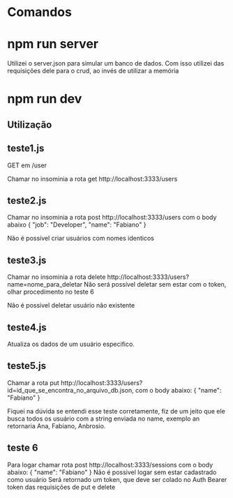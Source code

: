 # Comandos

# npm run server 
Utilizei o server.json para simular um banco de dados. Com isso utilizei das requisições dele para o crud, ao invés de utilizar a memória
# npm run dev

## Utilização

## teste1.js

GET em /user 

Chamar no insominia a rota get http://localhost:3333/users

## teste2.js

Chamar no insominia a rota post http://localhost:3333/users com o body abaixo
{
	"job": "Developer",
	"name": "Fabiano"
}

Não é possível criar usuários com nomes identicos

## teste3.js

Chamar no insominia a rota delete http://localhost:3333/users?name=nome_para_deletar
Não será possível deletar sem estar com o token, olhar procedimento no teste 6

Não é possivel deletar usuário não existente

## teste4.js

Atualiza os dados de um usuário especifico.

## teste5.js
Chamar a rota put http://localhost:3333/users?id=id_que_se_encontra_no_arquivo_db.json, com o body abaixo:
{
	"name": "Fabiano"
}

Fiquei na dúvida se entendi esse teste corretamente, fiz de um jeito que ele busca todos os usuário com a string enviada no name, exemplo an retornaria Ana, Fabiano, Anbrosio.

## teste 6

Para logar chamar rota post http://localhost:3333/sessions com o body abaixo:
{
	"name": "Fabiano"
}
Não é possivel logar sem estar cadastrado como usuário
Será retornado um token, que deve ser colado no Auth Bearer token das requisições de put e delete
